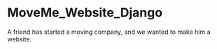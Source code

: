 # MoveMe_Website_Django

A friend has started a moving company, and we wanted to make him a website.
